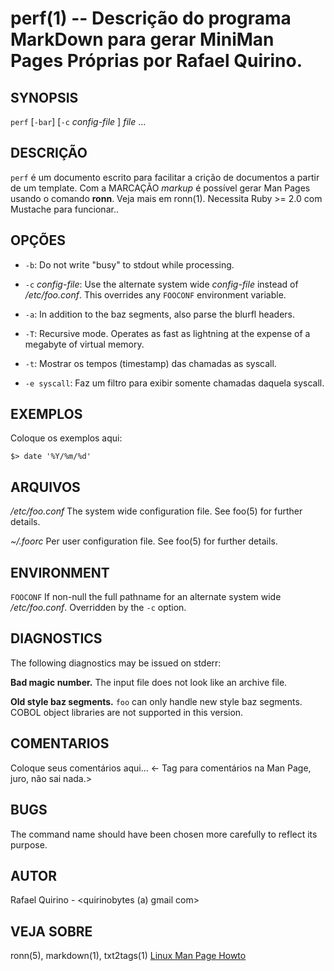 perf(1) -- Descrição do programa MarkDown para gerar MiniMan Pages Próprias por Rafael Quirino.
===============================================


SYNOPSIS
--------

`perf` [`-bar`] [`-c` *config-file* ] *file* ...

DESCRIÇÃO
---------

`perf` é um documento escrito para facilitar a crição de documentos a partir de um template.
Com a MARCAÇÃO *markup* é possível gerar Man Pages usando o comando **ronn**. Veja mais em ronn(1).
Necessita Ruby >= 2.0 com Mustache para funcionar..

OPÇÕES
------

* `-b`:
	Do not write "busy" to stdout while processing.

* `-c` *config-file*:
	Use the alternate system wide *config-file* instead of */etc/foo.conf*. This
  overrides any `FOOCONF` environment variable.

* `-a`:
	In addition to the baz segments, also parse the blurfl headers.

* `-T`:
	Recursive mode. Operates as fast as lightning at the expense of a megabyte of virtual memory.

* `-t`:
	Mostrar os tempos (timestamp) das chamadas as syscall.

* `-e syscall`:
	Faz um filtro para exibir somente chamadas daquela syscall.

EXEMPLOS
--------

Coloque os exemplos aqui:

   `$> date '%Y/%m/%d'`


ARQUIVOS
--------


*/etc/foo.conf*
  The system wide configuration file. See foo(5) for further details.

*~/.foorc*
  Per user configuration file. See foo(5) for further details.

ENVIRONMENT
-----------

`FOOCONF`
  If non-null the full pathname for an alternate system wide */etc/foo.conf*.
  Overridden by the `-c` option.

DIAGNOSTICS
-----------

The following diagnostics may be issued on stderr:

**Bad magic number.**
  The input file does not look like an archive file.

**Old style baz segments.**
  `foo` can only handle new style baz segments. COBOL object libraries are not
  supported in this version.

COMENTARIOS
-----------

Coloque seus comentários aqui...
<- Tag para comentários na Man Page, juro, não sai nada.>

BUGS
----

The command name should have been chosen more carefully to reflect its
purpose.

AUTOR
-----

Rafael Quirino - <quirinobytes (a) gmail com>

VEJA SOBRE
----------

ronn(5), markdown(1), txt2tags(1) [Linux Man Page Howto](
http://www.schweikhardt.net/man_page_howto.html)
